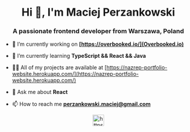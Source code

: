 <h1 align="center">Hi 👋, I'm Maciej Perzankowski</h1>
<h3 align="center">A passionate frontend developer from Warszawa, Poland</h3>

- 🔭 I’m currently working on **[https://overbooked.io/](Overbooked.io)**

- 🌱 I’m currently learning **TypeScript && React && Java**

- 👨‍💻 All of my projects are available at [https://nazrep-portfolio-website.herokuapp.com/](https://nazrep-portfolio-website.herokuapp.com/)

- 💬 Ask me about **React**

- 📫 How to reach me **perzankowski.maciej@gmail.com**


<p align="center">
<a href="https://linkedin.com/in/https://www.linkedin.com/in/maciej-perzankowski" target="blank"><img align="center" src="https://cdn.jsdelivr.net/npm/simple-icons@3.0.1/icons/linkedin.svg" alt="https://www.linkedin.com/in/maciej-perzankowski/" height="30" width="30" /></a>
</p>


